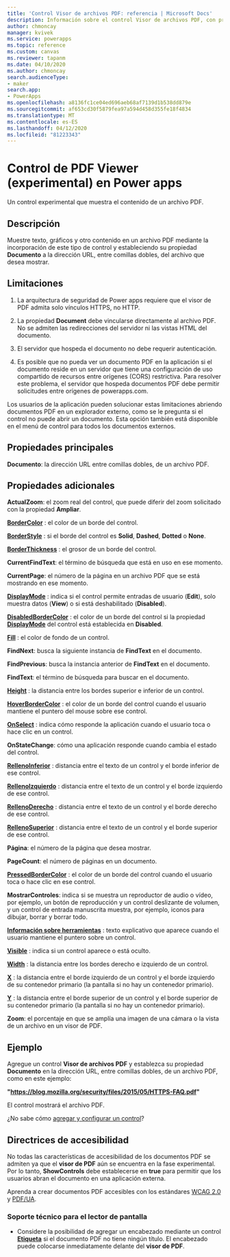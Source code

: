 ```yaml
---
title: 'Control Visor de archivos PDF: referencia | Microsoft Docs'
description: Información sobre el control Visor de archivos PDF, con propiedades y ejemplos
author: chmoncay
manager: kvivek
ms.service: powerapps
ms.topic: reference
ms.custom: canvas
ms.reviewer: tapanm
ms.date: 04/10/2020
ms.author: chmoncay
search.audienceType:
- maker
search.app:
- PowerApps
ms.openlocfilehash: a8136fc1ce04ed696aeb68af7139d1b538dd879e
ms.sourcegitcommit: af653cd30f5879fea97a594d458d355fe18f4834
ms.translationtype: MT
ms.contentlocale: es-ES
ms.lasthandoff: 04/12/2020
ms.locfileid: "81223343"
---
```

# <a name="pdf-viewer-control-experimental-in-power-apps"></a>Control de PDF Viewer (experimental) en Power apps
Un control experimental que muestra el contenido de un archivo PDF.

## <a name="description"></a>Descripción
Muestre texto, gráficos y otro contenido en un archivo PDF mediante la incorporación de este tipo de control y estableciendo su propiedad **Documento** a la dirección URL, entre comillas dobles, del archivo que desea mostrar.

## <a name="limitations"></a>Limitaciones
1. La arquitectura de seguridad de Power apps requiere que el visor de PDF admita solo vínculos HTTPS, no HTTP.  

2. La propiedad **Document** debe vincularse directamente al archivo PDF. No se admiten las redirecciones del servidor ni las vistas HTML del documento.

3. El servidor que hospeda el documento no debe requerir autenticación.

4. Es posible que no pueda ver un documento PDF en la aplicación si el documento reside en un servidor que tiene una configuración de uso compartido de recursos entre orígenes (CORS) restrictiva. Para resolver este problema, el servidor que hospeda documentos PDF debe permitir solicitudes entre orígenes de powerapps.com.

Los usuarios de la aplicación pueden solucionar estas limitaciones abriendo documentos PDF en un explorador externo, como se le pregunta si el control no puede abrir un documento. Esta opción también está disponible en el menú de control para todos los documentos externos.

## <a name="key-properties"></a>Propiedades principales
**Documento**: la dirección URL entre comillas dobles, de un archivo PDF.

## <a name="additional-properties"></a>Propiedades adicionales
**ActualZoom**: el zoom real del control, que puede diferir del zoom solicitado con la propiedad **Ampliar**.

**[BorderColor](properties-color-border.md)** : el color de un borde del control.

**[BorderStyle](properties-color-border.md)** : si el borde del control es **Solid**, **Dashed**, **Dotted** o **None**.

**[BorderThickness](properties-color-border.md)** : el grosor de un borde del control.

**CurrentFindText**: el término de búsqueda que está en uso en ese momento.

**CurrentPage**: el número de la página en un archivo PDF que se está mostrando en ese momento.

**[DisplayMode](properties-core.md)** : indica si el control permite entradas de usuario (**Edit**), solo muestra datos (**View**) o si está deshabilitado (**Disabled**).

**[DisabledBorderColor](properties-color-border.md)** : el color de un borde del control si la propiedad **[DisplayMode](properties-core.md)** del control está establecida en **Disabled**.

**[Fill](properties-color-border.md)** : el color de fondo de un control.

**FindNext**: busca la siguiente instancia de **FindText** en el documento.

**FindPrevious**: busca la instancia anterior de **FindText** en el documento.

**FindText**: el término de búsqueda para buscar en el documento.

**[Height](properties-size-location.md)** : la distancia entre los bordes superior e inferior de un control.

**[HoverBorderColor](properties-color-border.md)** : el color de un borde del control cuando el usuario mantiene el puntero del mouse sobre ese control.

**[OnSelect](properties-core.md)** : indica cómo responde la aplicación cuando el usuario toca o hace clic en un control.

**OnStateChange**: cómo una aplicación responde cuando cambia el estado del control.

**[RellenoInferior](properties-size-location.md)** : distancia entre el texto de un control y el borde inferior de ese control.

**[RellenoIzquierdo](properties-size-location.md)** : distancia entre el texto de un control y el borde izquierdo de ese control.

**[RellenoDerecho](properties-size-location.md)** : distancia entre el texto de un control y el borde derecho de ese control.

**[RellenoSuperior](properties-size-location.md)** : distancia entre el texto de un control y el borde superior de ese control.

**Página**: el número de la página que desea mostrar.

**PageCount**: el número de páginas en un documento.

**[PressedBorderColor](properties-color-border.md)** : el color de un borde del control cuando el usuario toca o hace clic en ese control.

**MostrarControles**: indica si se muestra un reproductor de audio o vídeo, por ejemplo, un botón de reproducción y un control deslizante de volumen, y un control de entrada manuscrita muestra, por ejemplo, iconos para dibujar, borrar y borrar todo.

**[Información sobre herramientas](properties-core.md)** : texto explicativo que aparece cuando el usuario mantiene el puntero sobre un control.

**[Visible](properties-core.md)** : indica si un control aparece o está oculto.

**[Width](properties-size-location.md)** : la distancia entre los bordes derecho e izquierdo de un control.

**[X](properties-size-location.md)** : la distancia entre el borde izquierdo de un control y el borde izquierdo de su contenedor primario (la pantalla si no hay un contenedor primario).

**[Y](properties-size-location.md)** : la distancia entre el borde superior de un control y el borde superior de su contenedor primario (la pantalla si no hay un contenedor primario).

**Zoom**: el porcentaje en que se amplía una imagen de una cámara o la vista de un archivo en un visor de PDF.

## <a name="example"></a>Ejemplo

Agregue un control **Visor de archivos PDF** y establezca su propiedad **Documento** en la dirección URL, entre comillas dobles, de un archivo PDF, como en este ejemplo:

  **"https://blog.mozilla.org/security/files/2015/05/HTTPS-FAQ.pdf"**

El control mostrará el archivo PDF.

¿No sabe cómo [agregar y configurar un control](../add-configure-controls.md)?

## <a name="accessibility-guidelines"></a>Directrices de accesibilidad

No todas las características de accesibilidad de los documentos PDF se admiten ya que el **visor de PDF** aún se encuentra en la fase experimental. Por lo tanto, **ShowControls** debe establecerse en **true** para permitir que los usuarios abran el documento en una aplicación externa.

Aprenda a crear documentos PDF accesibles con los estándares [WCAG 2.0](https://www.w3.org/TR/WCAG-TECHS/pdf.html) y [PDF/UA](https://www.pdfa.org/pdfua-the-iso-standard-for-universal-accessibility/).

### <a name="screen-reader-support"></a>Soporte técnico para el lector de pantalla
* Considere la posibilidad de agregar un encabezado mediante un control **[Etiqueta](control-text-box.md)** si el documento PDF no tiene ningún título. El encabezado puede colocarse inmediatamente delante del **visor de PDF**.
